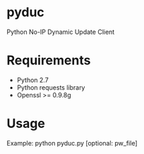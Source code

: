 # pyduc
Python No-IP Dynamic Update Client

# Requirements
- Python 2.7
- Python requests library
- Openssl >= 0.9.8g

# Usage
Example: python pyduc.py [optional: pw_file]
